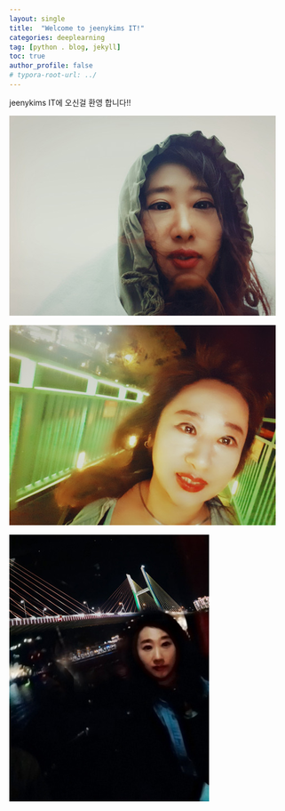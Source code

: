 ```yaml
---
layout: single
title:  "Welcome to jeenykims IT!"
categories: deeplearning
tag: [python . blog, jekyll]
toc: true
author_profile: false
# typora-root-url: ../
---
```


jeenykims IT에 오신걸 환영 합니다!!

![hat](../images/2024-2-15-first/hat.jpg)

![11](../images/2024-2-15-first/11.jpg)

![wow](../assets/images/2024-2-15-first/wow.jpg)

